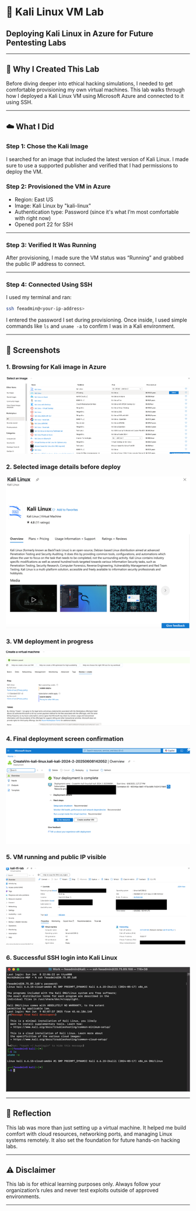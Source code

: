# 🐚 Kali Linux VM Lab  
## Deploying Kali Linux in Azure for Future Pentesting Labs

---

## 🚀 Why I Created This Lab

Before diving deeper into ethical hacking simulations, I needed to get comfortable provisioning my own virtual machines. This lab walks through how I deployed a Kali Linux VM using Microsoft Azure and connected to it using SSH.

---

## ☁️ What I Did

### Step 1: Chose the Kali Image

I searched for an image that included the latest version of Kali Linux. I made sure to use a supported publisher and verified that I had permissions to deploy the VM.

### Step 2: Provisioned the VM in Azure

- Region: East US  
- Image: Kali Linux by "kali-linux"  
- Authentication type: Password (since it's what I’m most comfortable with right now)  
- Opened port 22 for SSH

---

### Step 3: Verified It Was Running

After provisioning, I made sure the VM status was “Running” and grabbed the public IP address to connect.

---

### Step 4: Connected Using SSH

I used my terminal and ran:

```bash
ssh feeadmin@<your-ip-address>
```

I entered the password I set during provisioning. Once inside, I used simple commands like `ls` and `uname -a` to confirm I was in a Kali environment.

---

## 📸 Screenshots

### 1. Browsing for Kali image in Azure  
![Browsing Kali image](screenshots/1_kali_image_selection.png)

### 2. Selected image details before deploy  
![Image selected](screenshots/2_kali_image_selected.png)

### 3. VM deployment in progress  
![Deployment progress](screenshots/3_kali_vm_deployed.png)

### 4. Final deployment screen confirmation  
![Final deployment](screenshots/4_kali_vm_deployed.png)

### 5. VM running and public IP visible  
![VM running](screenshots/5_kali_vm_running_status.png)

### 6. Successful SSH login into Kali Linux  
![SSH logged in](screenshots/6_kali_vm_logged_in.png)

---

## 📝 Reflection

This lab was more than just setting up a virtual machine. It helped me build comfort with cloud resources, networking ports, and managing Linux systems remotely. It also set the foundation for future hands-on hacking labs.

---

## ⚠️ Disclaimer

This lab is for ethical learning purposes only. Always follow your organization’s rules and never test exploits outside of approved environments.

---

